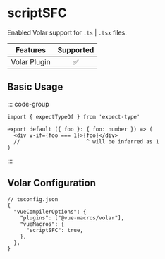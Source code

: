 # scriptSFC <PackageVersion name="@vue-macros/volar" />

<StabilityLevel level="experimental" />

Enabled Volar support for `.ts` | `.tsx` files.

|   Features   |     Supported      |
| :----------: | :----------------: |
| Volar Plugin | :white_check_mark: |

## Basic Usage

::: code-group

```tsx [App.tsx]
import { expectTypeOf } from 'expect-type'

export default ({ foo }: { foo: number }) => (
  <div v-if={foo === 1}>{foo}</div>
  //                     ^ will be inferred as 1
)
```

:::

## Volar Configuration

```jsonc {4,6}
// tsconfig.json
{
  "vueCompilerOptions": {
    "plugins": ["@vue-macros/volar"],
    "vueMacros": {
      "scriptSFC": true,
    },
  },
}
```

